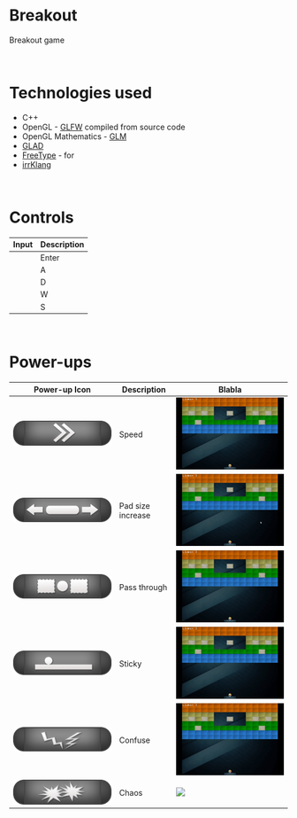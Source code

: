 # Breakout
Breakout game

<br /> 

# Technologies used

+	C++
+	OpenGL - [GLFW](https://www.glfw.org/) compiled from source code
+	OpenGL Mathematics - [GLM](https://glm.g-truc.net/0.9.9/index.html)
+	[GLAD](https://glad.dav1d.de/)
+	[FreeType](https://freetype.org/) - for 
+ [irrKlang](https://www.ambiera.com/irrklang/)

<br />

# Controls

Input  | Description
------------------------------------------------------------------------------------- | -------------
<img src="">    | Enter
<img src="">    | A
<img src="">    | D
<img src="">    | W
<img src="">    | S


<br />

# Power-ups

Power-up Icon  | Description | Blabla
----------------------------------------------------------------------------------------------------- | -------------------- | ---------------------
<img src="https://github.com/sebimih13/Breakout/blob/main/Breakout/assets/powerup_speed.png">                                                                             | Speed                | <img src="https://github.com/sebimih13/Breakout/blob/main/Resource/speed.gif">
<img src="https://github.com/sebimih13/Breakout/blob/main/Breakout/assets/powerup_increase.png">                                                                          | Pad size increase    | <img src="https://github.com/sebimih13/Breakout/blob/main/Resource/pad-size-increase.gif">
<img src="https://github.com/sebimih13/Breakout/blob/main/Breakout/assets/powerup_passthrough.png">                                                                       | Pass through         | <img src="https://github.com/sebimih13/Breakout/blob/main/Resource/pass-through.gif">
<img src="https://github.com/sebimih13/Breakout/blob/main/Breakout/assets/powerup_sticky.png">                                                                            | Sticky               | <img src="https://github.com/sebimih13/Breakout/blob/main/Resource/sticky.gif">
<img src="https://github.com/sebimih13/Breakout/blob/main/Breakout/assets/powerup_confuse.png">                                                                           | Confuse              | <img src="https://github.com/sebimih13/Breakout/blob/main/Resource/confuse.gif">
<img src="https://github.com/sebimih13/Breakout/blob/main/Breakout/assets/powerup_chaos.png">                                                                             | Chaos                | <img src="https://github.com/sebimih13/Breakout/blob/main/Resource/chaos.gif">

<br />

